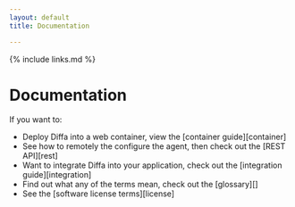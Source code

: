 ```yaml
---
layout: default
title: Documentation

---
```


{% include links.md %}

# Documentation

If you want to:

* Deploy Diffa into a web container, view the [container guide][container]
* See how to remotely the configure the agent, then check out the [REST API][rest]
* Want to integrate Diffa into your application, check out the [integration guide][integration]
* Find out what any of the terms mean, check out the [glossary][]
* See the [software license terms][license]

